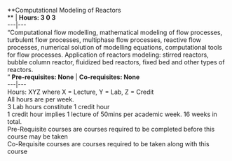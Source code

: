 **Computational Modeling of Reactors  
** | **Hours: 3 0 3**  
---|---  
“Computational flow modelling, mathematical modeling of flow processes, turbulent flow processes, multiphase flow processes, reactive flow processes, numerical solution of modelling equations, computational tools for flow processes. Application of reactors modeling: stirred reactors, bubble column reactor, fluidized bed reactors, fixed bed and other types of reactors.  
” 
**Pre-requisites: None** | **Co-requisites: None**  
---|---  
Hours: XYZ where X = Lecture, Y = Lab, Z = Credit  
All hours are per week.  
3 Lab hours constitute 1 credit hour  
1 credit hour implies 1 lecture of 50mins per academic week. 16 weeks in total.  
Pre-Requisite courses are courses required to be completed before this course may be taken  
Co-Requisite courses are courses required to be taken along with this course
